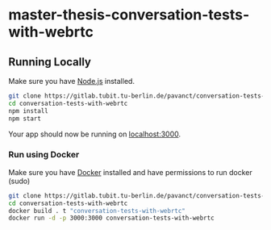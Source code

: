 # master-thesis-conversation-tests-with-webrtc

## Running Locally

Make sure you have [Node.js](http://nodejs.org/) installed.

```sh
git clone https://gitlab.tubit.tu-berlin.de/pavanct/conversation-tests-with-webrtc.git # or clone your own fork
cd conversation-tests-with-webrtc
npm install
npm start
```

Your app should now be running on [localhost:3000](http://localhost:3000/).

### Run using Docker

Make sure you have [Docker](https://docs.docker.com/install/) installed and have permissions to run docker (sudo)

```sh
git clone https://gitlab.tubit.tu-berlin.de/pavanct/conversation-tests-with-webrtc.git # or clone your own fork
cd conversation-tests-with-webrtc
docker build . t "conversation-tests-with-webrtc"
docker run -d -p 3000:3000 conversation-tests-with-webrtc
```